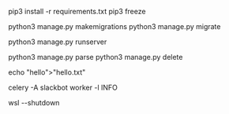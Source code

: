 pip3 install -r requirements.txt
pip3 freeze 

python3 manage.py makemigrations
python3 manage.py migrate

python3 manage.py runserver


python3 manage.py parse
python3 manage.py delete

echo "hello">"hello.txt"

celery -A slackbot worker -l INFO

wsl --shutdown